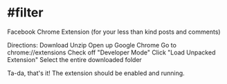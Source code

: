 \#filter
=========

Facebook Chrome Extension (for your less than kind posts and comments)

Directions: 
Download 
Unzip
Open up Google Chrome
Go to chrome://extensions
Check off "Developer Mode"
Click "Load Unpacked Extension"
Select the entire downloaded folder

Ta-da, that's it! The extension should be enabled and running.
